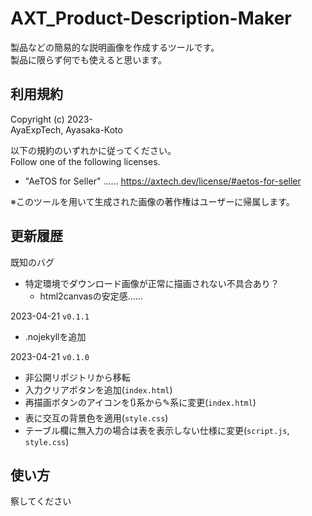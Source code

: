 # AXT_Product-Description-Maker

製品などの簡易的な説明画像を作成するツールです。  
製品に限らず何でも使えると思います。

## 利用規約

Copyright (c) 2023-  
AyaExpTech, Ayasaka-Koto

以下の規約のいずれかに従ってください。  
Follow one of the following licenses.

- "AeTOS for Seller" …… https://axtech.dev/license/#aetos-for-seller

※このツールを用いて生成された画像の著作権はユーザーに帰属します。

## 更新履歴

既知のバグ
- 特定環境でダウンロード画像が正常に描画されない不具合あり？
    - html2canvasの安定感……

2023-04-21 `v0.1.1`
- .nojekyllを追加

2023-04-21 `v0.1.0`
- 非公開リポジトリから移転
- 入力クリアボタンを追加(`index.html`)
- 再描画ボタンのアイコンを🔃系から✎系に変更(`index.html`)
- 表に交互の背景色を適用(`style.css`)
- テーブル欄に無入力の場合は表を表示しない仕様に変更(`script.js`, `style.css`)

## 使い方

察してください